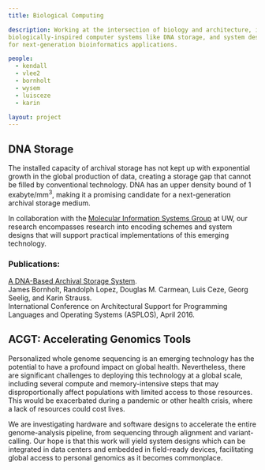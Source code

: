 ```yaml
---
title: Biological Computing

description: Working at the intersection of biology and architecture, including
biologically-inspired computer systems like DNA storage, and system design
for next-generation bioinformatics applications.

people:
  - kendall
  - vlee2
  - bornholt
  - wysem
  - luisceze
  - karin

layout: project
---
```


## DNA Storage
The installed capacity of archival storage has not kept up with exponential
growth in the global production of data, creating a storage gap that cannot be
filled by conventional technology. DNA has an upper density bound of 1
exabyte/mm<sup>3</sup>, making it a promising candidate for a next-generation
archival storage medium.

In collaboration with the [Molecular Information Systems Group](
http://misl.cs.washington.edu/) at UW, our research encompasses research into
encoding schemes and system designs that will support practical
implementations of this emerging technology.

### Publications:
[A DNA-Based Archival Storage System](
http://homes.cs.washington.edu/~bornholt/papers/dnastorage-asplos16.pdf). <br>
James Bornholt, Randolph Lopez, Douglas M. Carmean, Luis Ceze, Georg Seelig, and
Karin Strauss. <br>
International Conference on Architectural Support for Programming Languages and
Operating Systems (ASPLOS), April 2016.


## ACGT: Accelerating Genomics Tools
Personalized whole genome sequencing is an emerging technology has the potential
to have a profound impact on global health. Nevertheless, there are significant
challenges to deploying this technology at a global scale, including several
compute and memory-intensive steps that may disproportionally affect populations
with limited access to those resources. This would be exacerbated during a
pandemic or other health crisis, where a lack of resources could cost lives.

We are investigating hardware and software designs to accelerate the entire
genome-analysis pipeline, from sequencing through alignment and variant-calling.
Our hope is that this work will yield system designs which can be integrated in
data centers and embedded in field-ready devices, facilitating global access to
personal genomics as it becomes commonplace.


